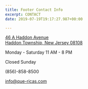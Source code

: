 ```yaml
---
title: Footer Contact Info
excerpt: CONTACT
date: 2019-07-19T19:17:27.987+00:00

---
```

[46 A Haddon Avenue  
Haddon Township, New Jersey 08108](https://goo.gl/maps/QCdVZf88xPeTprvL9)

Monday - Saturday 11 AM - 8 PM 

Closed Sunday

(856)-858-8500

info@que-ricas.com

